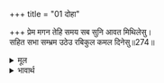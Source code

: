 +++
title = "01 दोहा"

+++
प्रेम मगन तेहि समय सब सुनि आवत मिथिलेसु।  
सहित सभा सम्भ्रम उठेउ रबिकुल कमल दिनेसु॥274॥  

<details><summary>मूल</summary>

प्रेम मगन तेहि समय सब सुनि आवत मिथिलेसु।  
सहित सभा सम्भ्रम उठेउ रबिकुल कमल दिनेसु॥274॥  
</details>

<details><summary>भावार्थ</summary>

उस समय सब लोग प्रेम में मग्न हैं। इतने में ही मिथिलापति जनकजी को आते हुए सुनकर सूर्यकुल रूपी कमल के सूर्य श्री रामचन्द्रजी सभा सहित आदरपूर्वक जल्दी से उठ खडे हुए॥274॥  
</details>



